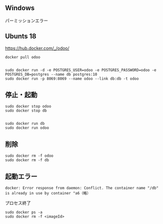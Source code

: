 ## Windows
パーミッションエラー

## Ubunts 18
https://hub.docker.com/_/odoo/
```
docker pull odoo


sudo docker run -d -e POSTGRES_USER=odoo -e POSTGRES_PASSWORD=odoo -e POSTGRES_DB=postgres --name db postgres:10
sudo docker run -p 8069:8069 --name odoo --link db:db -t odoo
```
## 停止・起動
```
sudo docker stop odoo
sudo docker stop db


sudo docker run db
sudo docker run odoo
```

## 削除
```
sudo docker rm -f odoo
sudo docker rm -f db
```

## 起動エラー
```
docker: Error response from daemon: Conflict. The container name "/db" is already in use by container "a6（略）
```
プロセス終了
```
sudo docker ps -a
sudo docker rm -f <imageId>
```

